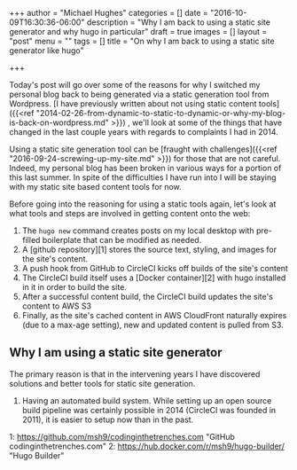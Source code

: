 +++
author = "Michael Hughes"
categories = []
date = "2016-10-09T16:30:36-06:00"
description = "Why I am back to using a static site generator and why hugo in particular"
draft = true
images = []
layout = "post"
menu = ""
tags = []
title = "On why I am back to using a static site generator like hugo"

+++

Today's post will go over some of the reasons for why I switched my personal blog back to being generated via
a static generation tool from Wordpress. [I have previously written about not using static content tools]({{<ref "2014-02-26-from-dynamic-to-static-to-dynamic-or-why-my-blog-is-back-on-wordpress.md" >}})
, we'll look at some of the things that have changed in the last couple years with regards to complaints I had in 2014.

<!--more-->

Using a static site generation tool can be [fraught with challenges]({{<ref "2016-09-24-screwing-up-my-site.md" >}}) for those that are not careful. Indeed, my personal blog has been broken in various ways for a portion of
 this last summer. In spite of the difficulties I have run into I will be staying with my static site based content tools for now.

Before going into the reasoning for using a static tools again, let's look at what tools and steps are involved in getting content onto the web:

1. The `hugo new` command creates posts on my local desktop with pre-filled boilerplate that can be modified as needed.
2. A [github repository][1] stores the source text, styling, and images for the site's content.
3. A push hook from GitHub to CircleCI kicks off builds of the site's content
4. The CircleCI build itself uses a [Docker container][2] with hugo installed in it in order to build the site.
5. After a successful content build, the CircleCI build updates the site's content to AWS S3
6. Finally, as the site's cached content in AWS CloudFront naturally expires (due to a max-age setting), new and updated content is pulled from S3.

## Why I am using a static site generator

The primary reason is that in the intervening years I have discovered solutions and better tools for static site generation. 

1. Having an automated build system. While setting up an open source build pipeline was certainly possible in 2014 (CircleCI was
   founded in 2011), it is easier to setup now than in the past. 


1: https://github.com/msh9/codinginthetrenches.com "GitHub codinginthetrenches.com"
2: https://hub.docker.com/r/msh9/hugo-builder/ "Hugo Builder"